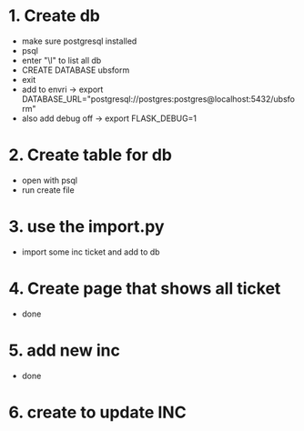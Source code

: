 # 1. Create db
- make sure postgresql installed
- psql
- enter "\l" to list all db
- CREATE DATABASE ubsform
- exit
- add to envri -> export DATABASE_URL="postgresql://postgres:postgres@localhost:5432/ubsform"
- also add debug off -> export FLASK_DEBUG=1

# 2. Create table for db
- open with psql
- run create file

# 3. use the import.py
- import some inc ticket and add to db

# 4. Create page that shows all ticket
- done

# 5. add new inc
- done

# 6. create to update INC
